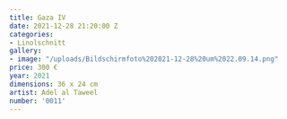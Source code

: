 ```yaml
---
title: Gaza IV
date: 2021-12-28 21:20:00 Z
categories:
- Linolschnitt
gallery:
- image: "/uploads/Bildschirmfoto%202021-12-28%20um%2022.09.14.png"
price: 300 €
year: 2021
dimensions: 36 x 24 cm
artist: Adel al Taweel
number: '0011'
---
```


